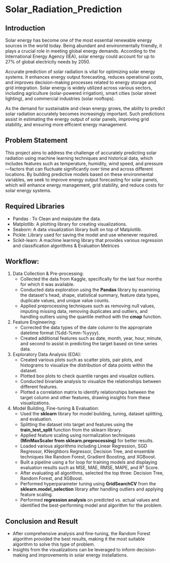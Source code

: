 # Solar_Radiation_Prediction

## Introduction
Solar energy has become one of the most essential renewable energy sources in the world today. Being abundant and environmentally friendly, it plays a crucial role in meeting global energy demands. According to the International Energy Agency (IEA), solar energy could account for up to 27% of global electricity needs by 2050.

Accurate prediction of solar radiation is vital for optimizing solar energy systems. It enhances energy output forecasting, reduces operational costs, and improves decision-making processes related to energy storage and grid integration. Solar energy is widely utilized across various sectors, including agriculture (solar-powered irrigation), smart cities (solar street lighting), and commercial industries (solar rooftops).

As the demand for sustainable and clean energy grows, the ability to predict solar radiation accurately becomes increasingly important. Such predictions assist in estimating the energy output of solar panels, improving grid stability, and ensuring more efficient energy management.

## Problem Statement
This project aims to address the challenge of accurately predicting solar radiation using machine learning techniques and historical data, which includes features such as temperature, humidity, wind speed, and pressure—factors that can fluctuate significantly over time and across different locations. By building predictive models based on these environmental variables, we seek to improve energy output forecasting for solar panels, which will enhance energy management, grid stability, and reduce costs for solar energy systems.

## Required Libraries
- Pandas : To Clean and maipulate the data.
- Matplotlib: A plotting library for creating visualizations.
- Seaborn: A data visualization library built on top of Matplotlib.
- Pickle: Library used for saving the model and use whenever required.
- Scikit-learn: A machine learning library that provides various regression and classification algorithms & Evaluation Metrices

## Workflow:
1. Data Collection & Pre-processing:
   - Collected the data from Kaggle, specifically for the last four months for which it was available.
   - Conducted data exploration using the **Pandas** library by examining the dataset's head, shape, statistical summary, feature data types, duplicate values, and unique value counts.
   - Applied preprocessing techniques such as removing null values, imputing missing data, removing duplicates and outliers, and handling outliers using the quantile method with the **cmap** function.
2. Feature Engineering:
   - Corrected the data types of the date column to the appropriate datetime format (%dd-%mm-%yyyy).
   - Created additional features such as date, month, year, hour, minute, and second to assist in predicting the target based on time series data.
3. Exploratory Data Analysis (EDA):
   - Created various plots such as scatter plots, pair plots, and histograms to visualize the distribution of data points within the dataset.
   - Plotted box plots to check quantile ranges and visualize outliers.
   - Conducted bivariate analysis to visualize the relationships between different features.
   - Plotted a correlation matrix to identify relationships between the target column and other features, drawing insights from these visualizations.
4. Model Building, Fine-tuning & Evaluation:
   - Used the **sklearn** library for model building, tuning, dataset splitting, and evaluation.
   - Splitting the dataset into target and features using the **train_test_split** function from the sklearn library.
   - Applied feature scaling using normalization techniques **(MinMaxScaler from sklearn.preprocessing)** for better results.
   - Loaded various algorithms including Linear Regression, SGD Regressor, KNeighbors Regressor, Decision Tree, and ensemble techniques like Random Forest, Gradient Boosting, and XGBoost.
   - Built a pipeline using a for loop for training models and displaying evaluation results such as MSE, MAE, RMSE, MAPE, and R² Score.
   - After evaluating all algorithms, selected the top three: Decision Tree, Random Forest, and XGBoost.
   - Performed hyperparameter tuning using **GridSearchCV** from the **sklearn.model_selection** library after handling outliers and applying feature scaling.
   - Performed **regression analysis** on predicted vs. actual values and identified the best-performing model and algorithm for the problem.
  
## Conclusion and Result
  - After comprehensive analysis and fine-tuning, the Random Forest algorithm provided the best results, making it the most suitable algorithm to solve this type of problem.
  - Insights from the visualizations can be leveraged to inform decision-making and improvements in solar energy installations.
